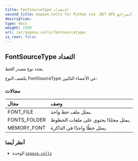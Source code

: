 ```yaml
---
title: FontSourceType التعداد
second_title: Aspose.Cells for Python via .NET API المراجع
description:
type: docs
weight: 2150
url: /ar/aspose.cells/fontsourcetype/
is_root: false
---
```

##  FontSourceType التعداد
يحدد نوع مصدر الخط.



يكشف النوع FontSourceType عن الأعضاء التاليين:

###  مجالات
| مجال| وصف|
| :- | :- |
| FONT_FILE | يمثل ملف خط واحد.|
| FONTS_FOLDER | يمثل مجلدًا يحتوي على ملفات الخطوط.|
| MEMORY_FONT | يمثل خطًا واحدًا في الذاكرة.|



###  أنظر أيضا
* الوحدة [`aspose.cells`](..)
